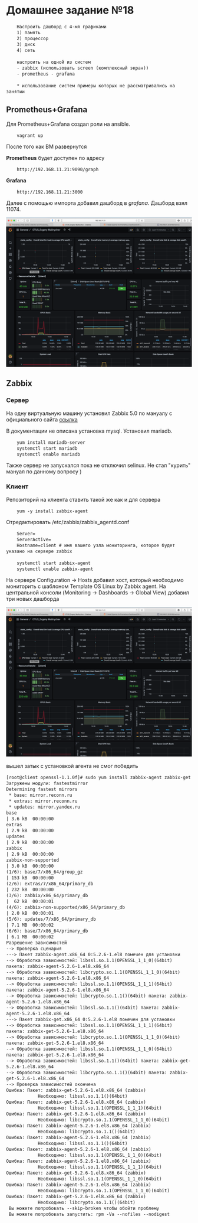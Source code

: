 # Домашнее задание №18

		Настроить дашборд с 4-мя графиками
		1) память
		2) процессор
		3) диск
		4) сеть

		настроить на одной из систем
		- zabbix (использовать screen (комплексный экран))
		- prometheus - grafana
	
		* использование систем примеры которых не рассматривались на занятии

## Prometheus+Grafana

Для Prometheus+Grafana создал роли на ansible.

		vagrant up

После того как ВМ развернутся

**Prometheus** будет доступен по адресу

		http://192.168.11.21:9090/graph

**Grafana**

		http://192.168.11.21:3000

Далее с помощью импорта добавил дашборд в *grafana*. Дашборд взял 11074.

![Prometheus+Grafana](./img/grafana.png)

## Zabbix
### Сервер
На одну виртуальную машину установил Zabbix 5.0 по мануалу с официального сайта [ссылка](https://www.zabbix.com/ru/download?zabbix=5.0&os_distribution=red_hat_enterprise_linux&os_version=7&db=mysql&ws=apache)

В документации не описана установка mysql. 
Установил mariadb.

		yum install mariadb-server
		systemctl start mariadb
		systemctl enable mariadb

Также сервер не запускался пока не отключил selinux. Не стал "курить" мануал по данному вопросу )

### Клиент
Репозиторий на клиента ставить такой же как и для сервера

		yum -y install zabbix-agent

Отредактировать /etc/zabbix/zabbix_agentd.conf

		Server=
		ServerActive=
		Hostname=client # имя вашего узла мониторинга, которое будет указано на сервере zabbix

		systemctl start zabbix-agent
		systemctl enable zabbix-agent

На сервере Configuration -> Hosts добавил хост, который необходимо мониторить с шаблоном Template OS Linux by Zabbix agent.
На центральной консоли (Monitoring -> Dashboards -> Global View) добавил три новых дашборда

![Zabbix](./img/grafana.png)

вышел затык с установкой агента не смог победить 
```
[root@client openssl-1.1.0f]# sudo yum install zabbix-agent zabbix-get
Загружены модули: fastestmirror
Determining fastest mirrors
 * base: mirror.reconn.ru
 * extras: mirror.reconn.ru
 * updates: mirror.yandex.ru
base                                                                                                                          | 3.6 kB  00:00:00     
extras                                                                                                                        | 2.9 kB  00:00:00     
updates                                                                                                                       | 2.9 kB  00:00:00     
zabbix                                                                                                                        | 2.9 kB  00:00:00     
zabbix-non-supported                                                                                                          | 3.0 kB  00:00:00     
(1/6): base/7/x86_64/group_gz                                                                                                 | 153 kB  00:00:00     
(2/6): extras/7/x86_64/primary_db                                                                                             | 232 kB  00:00:00     
(3/6): zabbix/x86_64/primary_db                                                                                               |  62 kB  00:00:01     
(4/6): zabbix-non-supported/x86_64/primary_db                                                                                 | 2.0 kB  00:00:01     
(5/6): updates/7/x86_64/primary_db                                                                                            | 7.1 MB  00:00:02     
(6/6): base/7/x86_64/primary_db                                                                                               | 6.1 MB  00:00:02     
Разрешение зависимостей
--> Проверка сценария
---> Пакет zabbix-agent.x86_64 0:5.2.6-1.el8 помечен для установки
--> Обработка зависимостей: libssl.so.1.1(OPENSSL_1_1_0)(64bit) пакета: zabbix-agent-5.2.6-1.el8.x86_64
--> Обработка зависимостей: libcrypto.so.1.1(OPENSSL_1_1_0)(64bit) пакета: zabbix-agent-5.2.6-1.el8.x86_64
--> Обработка зависимостей: libssl.so.1.1(OPENSSL_1_1_1)(64bit) пакета: zabbix-agent-5.2.6-1.el8.x86_64
--> Обработка зависимостей: libcrypto.so.1.1()(64bit) пакета: zabbix-agent-5.2.6-1.el8.x86_64
--> Обработка зависимостей: libssl.so.1.1()(64bit) пакета: zabbix-agent-5.2.6-1.el8.x86_64
---> Пакет zabbix-get.x86_64 0:5.2.6-1.el8 помечен для установки
--> Обработка зависимостей: libssl.so.1.1(OPENSSL_1_1_1)(64bit) пакета: zabbix-get-5.2.6-1.el8.x86_64
--> Обработка зависимостей: libcrypto.so.1.1(OPENSSL_1_1_0)(64bit) пакета: zabbix-get-5.2.6-1.el8.x86_64
--> Обработка зависимостей: libssl.so.1.1(OPENSSL_1_1_0)(64bit) пакета: zabbix-get-5.2.6-1.el8.x86_64
--> Обработка зависимостей: libssl.so.1.1()(64bit) пакета: zabbix-get-5.2.6-1.el8.x86_64
--> Обработка зависимостей: libcrypto.so.1.1()(64bit) пакета: zabbix-get-5.2.6-1.el8.x86_64
--> Проверка зависимостей окончена
Ошибка: Пакет: zabbix-get-5.2.6-1.el8.x86_64 (zabbix)
            Необходимо: libssl.so.1.1()(64bit)
Ошибка: Пакет: zabbix-get-5.2.6-1.el8.x86_64 (zabbix)
            Необходимо: libssl.so.1.1(OPENSSL_1_1_1)(64bit)
Ошибка: Пакет: zabbix-get-5.2.6-1.el8.x86_64 (zabbix)
            Необходимо: libcrypto.so.1.1(OPENSSL_1_1_0)(64bit)
Ошибка: Пакет: zabbix-agent-5.2.6-1.el8.x86_64 (zabbix)
            Необходимо: libcrypto.so.1.1()(64bit)
Ошибка: Пакет: zabbix-agent-5.2.6-1.el8.x86_64 (zabbix)
            Необходимо: libssl.so.1.1()(64bit)
Ошибка: Пакет: zabbix-agent-5.2.6-1.el8.x86_64 (zabbix)
            Необходимо: libssl.so.1.1(OPENSSL_1_1_0)(64bit)
Ошибка: Пакет: zabbix-agent-5.2.6-1.el8.x86_64 (zabbix)
            Необходимо: libssl.so.1.1(OPENSSL_1_1_1)(64bit)
Ошибка: Пакет: zabbix-get-5.2.6-1.el8.x86_64 (zabbix)
            Необходимо: libssl.so.1.1(OPENSSL_1_1_0)(64bit)
Ошибка: Пакет: zabbix-agent-5.2.6-1.el8.x86_64 (zabbix)
            Необходимо: libcrypto.so.1.1(OPENSSL_1_1_0)(64bit)
Ошибка: Пакет: zabbix-get-5.2.6-1.el8.x86_64 (zabbix)
            Необходимо: libcrypto.so.1.1()(64bit)
 Вы можете попробовать --skip-broken чтобы обойти проблему
 Вы можете попробовать запустить: rpm -Va --nofiles --nodigest
 ```